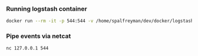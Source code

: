 ### Running logstash container

```bash
docker run --rm -it -p 544:544 -v /home/spalfreyman/dev/docker/logstash/pipeline/:/usr/share/logstash/pipeline/ docker.elastic.co/logstash/logstash:7.16.1
```

### Pipe events via netcat

`nc 127.0.0.1 544`
